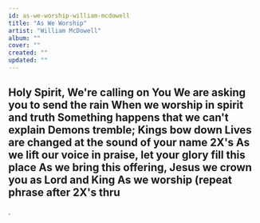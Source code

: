 ```yaml
---
id: as-we-worship-william-mcdowell
title: "As We Worship"
artist: "William McDowell"
album: ""
cover: ""
created: ""
updated: ""
---
```


Holy Spirit, We're calling on You
We are asking you to send the rain
When we worship in spirit and truth
Something happens that we can't explain
Demons tremble; Kings bow down
Lives are changed at the sound of your name
2X's
As we lift our voice in praise, let your glory fill this place
As we bring this offering, Jesus we crown you as Lord and King
As we worship (repeat phrase after 2X's thru
---
.